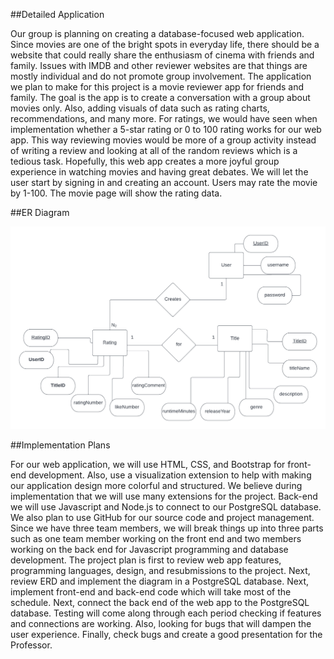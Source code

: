 
##Detailed Application

Our group is planning on creating a database-focused web application. Since movies are one of the bright spots in everyday life, there should be a website that could really share the enthusiasm of cinema with friends and family. Issues with IMDB and other reviewer websites are that things are mostly individual and do not promote group involvement. The application we plan to make for this project is a movie reviewer app for friends and family. The goal is the app is to create a conversation with a group about movies only. Also, adding visuals of data such as rating charts, recommendations, and many more. For ratings, we would have seen when implementation whether a 5-star rating or 0 to 100 rating works for our web app. This way reviewing movies would be more of a group activity instead of writing a review and looking at all of the random reviews which is a tedious task. Hopefully, this web app creates a more joyful group experience in watching movies and having great debates.
We will let the user start by signing in and creating an account.  Users may rate the movie by 1-100. The movie page will show the rating data.

##ER Diagram

![ER Diagram](/img/CSE_412_Final_Project_ERD.png "This is the ER Diagram")

##Implementation Plans

For our web application, we will use HTML, CSS, and Bootstrap for front-end development. Also, use a visualization extension to help with making our application design more colorful and structured. We believe during implementation that we will use many extensions for the project. Back-end we will use Javascript and Node.js to connect to our PostgreSQL database. We also plan to use GitHub for our source code and project management. Since we have three team members, we will break things up into three parts such as one team member working on the front end and two members working on the back end for Javascript programming and database development.
The project plan is first to review web app features, programming languages, design, and resubmissions to the project. Next, review ERD and implement the diagram in a PostgreSQL database. Next, implement front-end and back-end code which will take most of the schedule. Next, connect the back end of the web app to the PostgreSQL database. Testing will come along through each period checking if features and connections are working. Also, looking for bugs that will dampen the user experience. Finally, check bugs and create a good presentation for the Professor.

